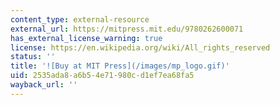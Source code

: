 ```yaml
---
content_type: external-resource
external_url: https://mitpress.mit.edu/9780262600071
has_external_license_warning: true
license: https://en.wikipedia.org/wiki/All_rights_reserved
status: ''
title: '![Buy at MIT Press](/images/mp_logo.gif)'
uid: 2535ada8-a6b5-4e71-980c-d1ef7ea68fa5
wayback_url: ''
---
```

